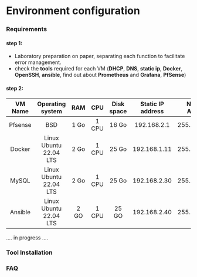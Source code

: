 # Environment configuration

### Requirements
#### step 1:
- Laboratory preparation on paper, separating each function to facilitate error management.
- check the **tools** required for each VM (**DHCP**, **DNS**, **static ip**, **Docker**, **OpenSSH**, **ansible**, find out about **Prometheus** and **Grafana**, **PfSense**)
#### step 2:

| VM Name       | Operating system       | RAM    | CPU    | Disk space | Static IP address |  Network Address   |  Gateway    |
|:-------------:|:----------------------:|:------:|:------:|:----------:|:-----------------:|:------------------:|:-----------:|
| Pfsense       | BSD                    | 1 Go   | 1 CPU  | 16 Go      | 192.168.2.1       | 255.255.255.0      |  ....       |
| Docker        | Linux Ubuntu 22.04 LTS | 2 Go   | 1 CPU  | 25 Go      | 192.168.1.11      |  255.255.255.0     | 192.168.2.1 |
| MySQL         | Linux Ubuntu 22.04 LTS | 2 Go   | 1 CPU  | 25 Go      | 192.168.2.30      | 255.255.255.0      | 192.168.2.1 |
| Ansible       | Linux Ubuntu 22.04 LTS | 2 GO   | 1 CPU  | 25 GO      | 192.168.2.40      | 255.255.255.0      | 192.168.2.1 |

.... in progress ....

### Tool Installation

### FAQ
